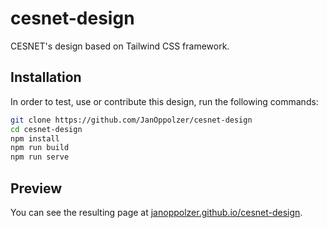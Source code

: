 # cesnet-design
CESNET's design based on Tailwind CSS framework.

## Installation

In order to test, use or contribute this design, run the following commands:

```sh
git clone https://github.com/JanOppolzer/cesnet-design
cd cesnet-design
npm install
npm run build
npm run serve
```

## Preview

You can see the resulting page at [janoppolzer.github.io/cesnet-design](https://janoppolzer.github.io/cesnet-design).

